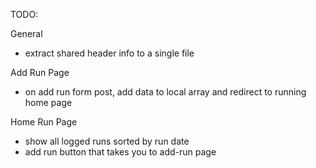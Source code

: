 TODO:

General

- extract shared header info to a single file

Add Run Page
- on add run form post, add data to local array and redirect to running home page

Home Run Page
- show all logged runs sorted by run date
- add run button that takes you to add-run page


